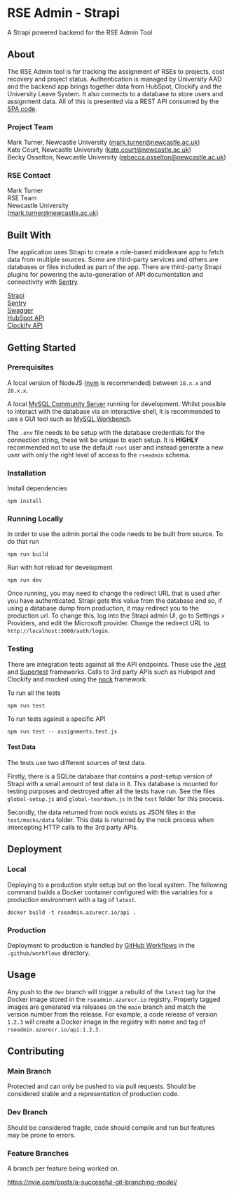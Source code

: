 # RSE Admin - Strapi
A Strapi powered backend for the RSE Admin Tool

## About

The RSE Admin tool is for tracking the assignment of RSEs to projects, cost recovery and project status. Authentication is managed by University AAD and the backend app brings together data from HubSpot, Clockify and the University Leave System. It also connects to a database to store users and assignment data. All of this is presented via a REST API consumed by the [SPA code](https://github.com/NewcastleRSE/rse-admin-webapp).

### Project Team
Mark Turner, Newcastle University  ([mark.turner@newcastle.ac.uk](mailto:mark.turner@newcastle.ac.uk))    
Kate Court, Newcastle University  ([kate.court@newcastle.ac.uk](mailto:kate.court@newcastle.ac.uk))  
Becky Osselton, Newcastle University  ([rebecca.osselton@newcastle.ac.uk](mailto:rebecca.osselton@newcastle.ac.uk))  

### RSE Contact
Mark Turner  
RSE Team  
Newcastle University  
([mark.turner@newcastle.ac.uk](mailto:mark.turner@newcastle.ac.uk))  

## Built With

The application uses Strapi to create a role-based middleware app to fetch data from multiple sources. Some are third-party services and others are databases or files included as part of the app. There are third-party Strapi plugins for powering the auto-generation of API documentation and connectivity with [Sentry](https://sentry.io).

[Strapi](https://strapi.io/)   
[Sentry](https://strapi.io/integrations/sentry)   
[Swagger](https://docs.strapi.io/developer-docs/latest/plugins/documentation.html)   
[HubSpot API](https://developers.hubspot.com/docs/api/overview)  
[Clockify API](https://clockify.me/developers-api)  

## Getting Started

### Prerequisites

A local version of NodeJS ([nvm](https://github.com/nvm-sh/nvm) is recommended) between `18.x.x` and `20.x.x`.  

A local [MySQL Community Server](https://dev.mysql.com/downloads/mysql/) running for development. Whilst possible to interact with the database via an interactive shell, it is recommended to use a GUI tool such as [MySQL Workbench](https://dev.mysql.com/downloads/workbench/).

The `.env` file needs to be setup with the database credentials for the connection string, these will be unique to each setup. It is **HIGHLY** recommended not to use the default `root` user and instead generate a new user with only the right level of access to the `rseadmin` schema.

### Installation

Install dependencies

```
npm install
```

### Running Locally

In order to use the admin portal the code needs to be built from source. To do that run

```
npm run build
```

Run with hot reload for development

```
npm run dev
```

Once running, you may need to change the redirect URL that is used after you have authenticated. Strapi gets this value from the database and so, if using a database dump from production, it may redirect you to the production url. To change this, log into the Strapi admin UI, go to Settings > Providers, and edit the Microsoft provider. Change the redirect URL to `http://localhost:3000/auth/login`.

### Testing

There are integration tests against all the API endpoints. These use the [Jest](https://jestjs.io/) and [Supertest](https://github.com/forwardemail/supertest) frameworks. Calls to 3rd party APIs such as Hubspot and Clockify and mocked using the [nock](https://github.com/nock/nock) framework.

To run all the tests
```
npm run test
```

To run tests against a specific API
```
npm run test -- assignments.test.js
```

#### Test Data

The tests use two different sources of test data.

Firstly, there is a SQLite database that contains a post-setup version of Strapi with a small amount of test data in it. This database is mounted for testing purposes and destroyed after all the tests have run. See the files `global-setup.js` and `global-teardown.js` in the `test` folder for this process.

Secondly, the data returned from nock exists as JSON files in the `test/mocks/data` folder. This data is returned by the nock process when intercepting HTTP calls to the 3rd party APIs.

## Deployment

### Local

Deploying to a production style setup but on the local system. The following command builds a Docker container configured with the variables for a production environment with a tag of `latest`.

```
docker build -t rseadmin.azurecr.io/api .
```

### Production

Deployment to production is handled by [GitHub Workflows](https://docs.github.com/en/actions/using-workflows) in the `.github/workflows` directory.

## Usage

Any push to the `dev` branch will trigger a rebuild of the `latest` tag for the Docker image stored in the `rseadmin.azurecr.io` registry. Properly tagged images are generated via releases on the `main` branch and match the version number from the release. For example, a code release of version `1.2.3` will create a Docker image in the registry with name and tag of `rseadmin.azurecr.io/api:1.2.3`.

## Contributing

### Main Branch
Protected and can only be pushed to via pull requests. Should be considered stable and a representation of production code.

### Dev Branch
Should be considered fragile, code should compile and run but features may be prone to errors.

### Feature Branches
A branch per feature being worked on.

https://nvie.com/posts/a-successful-git-branching-model/
